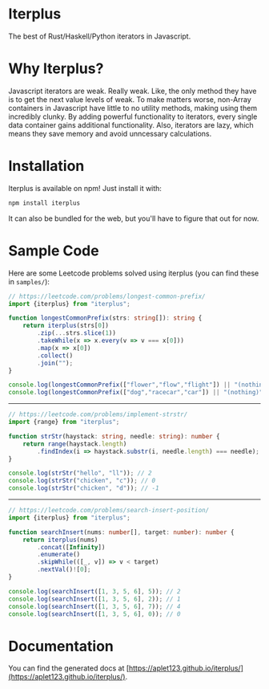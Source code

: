 # Iterplus
The best of Rust/Haskell/Python iterators in Javascript.

# Why Iterplus?
Javascript iterators are weak. Really weak. Like, the only method they have is to get the next value levels of weak. To make matters worse, non-Array containers in Javascript have little to no utility methods, making using them incredibly clunky. By adding powerful functionality to iterators, every single data container gains additional functionality. Also, iterators are lazy, which means they save memory and avoid unncessary calculations.

# Installation
Iterplus is available on npm! Just install it with:
```sh
npm install iterplus
```
It can also be bundled for the web, but you'll have to figure that out for now.

# Sample Code
Here are some Leetcode problems solved using iterplus (you can find these in `samples/`):
```ts
// https://leetcode.com/problems/longest-common-prefix/
import {iterplus} from "iterplus";

function longestCommonPrefix(strs: string[]): string {
    return iterplus(strs[0])
        .zip(...strs.slice(1))
        .takeWhile(x => x.every(v => v === x[0]))
        .map(x => x[0])
        .collect()
        .join("");
}

console.log(longestCommonPrefix(["flower","flow","flight"]) || "(nothing)"); // fl
console.log(longestCommonPrefix(["dog","racecar","car"]) || "(nothing)"); // (nothing)
```
<hr/>

```ts
// https://leetcode.com/problems/implement-strstr/
import {range} from "iterplus";

function strStr(haystack: string, needle: string): number {
    return range(haystack.length)
        .findIndex(i => haystack.substr(i, needle.length) === needle);
}

console.log(strStr("hello", "ll")); // 2
console.log(strStr("chicken", "c")); // 0
console.log(strStr("chicken", "d")); // -1
```
<hr/>

```ts
// https://leetcode.com/problems/search-insert-position/
import {iterplus} from "iterplus";

function searchInsert(nums: number[], target: number): number {
    return iterplus(nums)
        .concat([Infinity])
        .enumerate()
        .skipWhile(([_, v]) => v < target)
        .nextVal()![0];
}

console.log(searchInsert([1, 3, 5, 6], 5)); // 2
console.log(searchInsert([1, 3, 5, 6], 2)); // 1
console.log(searchInsert([1, 3, 5, 6], 7)); // 4
console.log(searchInsert([1, 3, 5, 6], 0)); // 0

```

# Documentation
You can find the generated docs at [https://aplet123.github.io/iterplus/](https://aplet123.github.io/iterplus/).